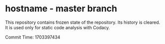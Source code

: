 # hostname - master branch

This repository contains frozen state of the repository.
Its history is cleared. It is used only for static code
analysis with Codacy.

Commit Time: 1703397434